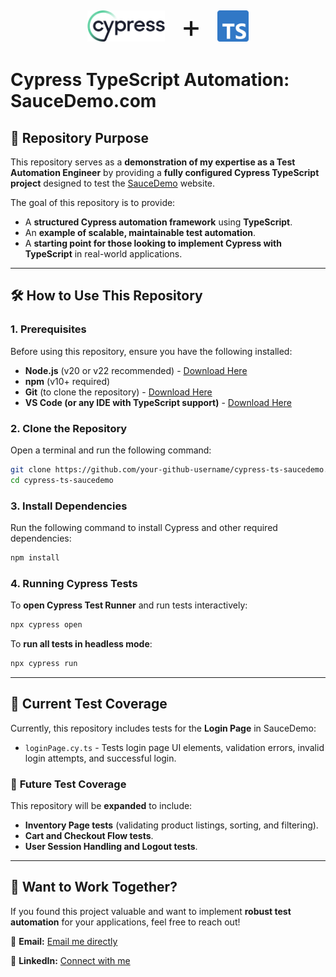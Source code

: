 <div style="display: flex; align-items: center; justify-content: center; gap: 25px;">
    <img src="https://github.com/brad4au57/cypress-ts-saucedemo/blob/main/img/Cypress_Logotype_Dark-Color.svg?raw=true" height="50" alt="Cypress Logo"/>
    <span style="font-size: 50px">+</span>
    <img src="https://github.com/brad4au57/cypress-ts-saucedemo/blob/main/img/ts-logo-256.svg?raw=true" height="50" alt="TypeScript Logo"/>
</div>

# Cypress TypeScript Automation: SauceDemo.com

&#x20;

## 📌 Repository Purpose

This repository serves as a **demonstration of my expertise as a Test Automation Engineer** by providing a **fully configured Cypress TypeScript project** designed to test the [SauceDemo](https://www.saucedemo.com/) website.

The goal of this repository is to provide:

- A **structured Cypress automation framework** using **TypeScript**.
- An **example of scalable, maintainable test automation**.
- A **starting point for those looking to implement Cypress with TypeScript** in real-world applications.

---

## 🛠 How to Use This Repository

### **1. Prerequisites**

Before using this repository, ensure you have the following installed:

- **Node.js** (v20 or v22 recommended) - [Download Here](https://nodejs.org/)
- **npm** (v10+ required)
- **Git** (to clone the repository) - [Download Here](https://git-scm.com/)
- **VS Code (or any IDE with TypeScript support)** - [Download Here](https://code.visualstudio.com/)

### **2. Clone the Repository**

Open a terminal and run the following command:

```sh
git clone https://github.com/your-github-username/cypress-ts-saucedemo.git
cd cypress-ts-saucedemo
```

### **3. Install Dependencies**

Run the following command to install Cypress and other required dependencies:

```sh
npm install
```

### **4. Running Cypress Tests**

To **open Cypress Test Runner** and run tests interactively:

```sh
npx cypress open
```

To **run all tests in headless mode**:

```sh
npx cypress run
```

---

## 📌 Current Test Coverage

Currently, this repository includes tests for the **Login Page** in SauceDemo:

- `loginPage.cy.ts` - Tests login page UI elements, validation errors, invalid login attempts, and successful login.

### 🚀 **Future Test Coverage**

This repository will be **expanded** to include:

- **Inventory Page tests** (validating product listings, sorting, and filtering).
- **Cart and Checkout Flow tests**.
- **User Session Handling and Logout tests**.

---

## 📩 Want to Work Together?

If you found this project valuable and want to implement **robust test automation** for your applications, feel free to reach out!

📧 **Email:** [Email me directly](mailto:edward.b.bales@gmail.com)

🔗 **LinkedIn:** [Connect with me](https://www.linkedin.com/in/edwardbradleybales/)

